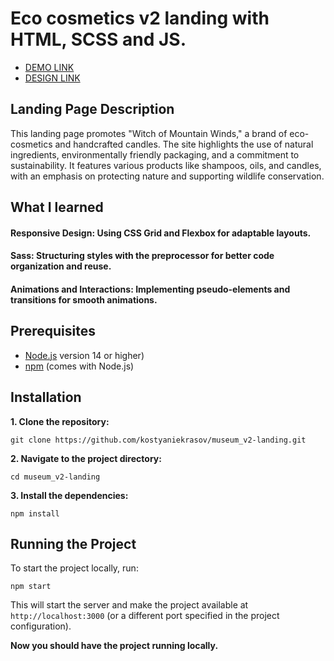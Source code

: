 # Eco cosmetics v2 landing with HTML, SCSS and JS.

- [DEMO LINK](https://kostyaniekrasov.github.io/eco_cosmetics-landing/)
- [DESIGN LINK](https://www.figma.com/design/Fz588JKGuPS2Bk21De4KE5/Brand-of-eco-cosmetics-_FE-students?node-id=21779-631&t=Es9LUF0Eb82GriKC-0)

## Landing Page Description
This landing page promotes "Witch of Mountain Winds," a brand of eco-cosmetics and handcrafted candles. 
The site highlights the use of natural ingredients, environmentally friendly packaging, and a commitment to sustainability. 
It features various products like shampoos, oils, and candles, with an emphasis on protecting nature and supporting wildlife conservation.

## What I learned
 #### Responsive Design: Using CSS Grid and Flexbox for adaptable layouts.
 #### Sass: Structuring styles with the preprocessor for better code organization and reuse.
 #### Animations and Interactions: Implementing pseudo-elements and transitions for smooth animations.

## Prerequisites

- [Node.js](https://nodejs.org/) version 14 or higher)
- [npm](https://www.npmjs.com/) (comes with Node.js)

## Installation

**1. Clone the repository:**
```
git clone https://github.com/kostyaniekrasov/museum_v2-landing.git
```

**2. Navigate to the project directory:**
```
cd museum_v2-landing
```
**3. Install the dependencies:**
```
npm install
```
## Running the Project

To start the project locally, run:
```
npm start
```

This will start the server and make the project available at `http://localhost:3000` (or a different port specified in the project configuration).

**Now you should have the project running locally.**
